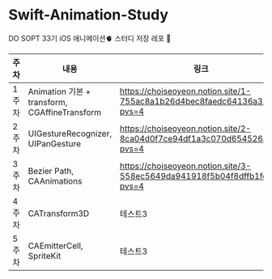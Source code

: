 # Swift-Animation-Study
DO SOPT 33기 iOS 애니메이션🫀 스터디 저장 레포 🪺

|주차|내용|링크|
|------|---|---|
|1주차|Animation 기본 + transform, CGAffineTransform|https://choiseoyeon.notion.site/1-755ac8a1b26d4bec8faedc64136a382d?pvs=4|
|2주차|UIGestureRecognizer, UIPanGesture|https://choiseoyeon.notion.site/2-8ca04d0f7ce94df1a3c070d654526ac4?pvs=4|
|3주차|Bezier Path, CAAnimations|https://choiseoyeon.notion.site/3-558ec5649da941918f5b04f8dffb1fe5?pvs=4|
|4주차|CATransform3D|테스트3|
|5주차|CAEmitterCell, SpriteKit|테스트3|
